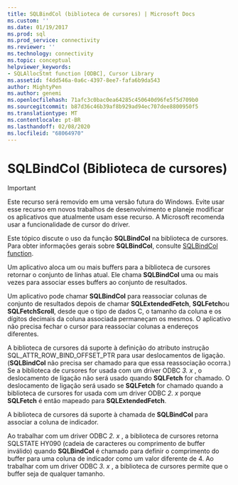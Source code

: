 ```yaml
---
title: SQLBindCol (biblioteca de cursores) | Microsoft Docs
ms.custom: ''
ms.date: 01/19/2017
ms.prod: sql
ms.prod_service: connectivity
ms.reviewer: ''
ms.technology: connectivity
ms.topic: conceptual
helpviewer_keywords:
- SQLAllocStmt function [ODBC], Cursor Library
ms.assetid: f4dd546a-0a6c-4397-8ee7-fafa6b9da543
author: MightyPen
ms.author: genemi
ms.openlocfilehash: 71afc3c0bac0ea64285c450640d96fe5f5d709b0
ms.sourcegitcommit: b87d36c46b39af8b929ad94ec707dee8800950f5
ms.translationtype: MT
ms.contentlocale: pt-BR
ms.lasthandoff: 02/08/2020
ms.locfileid: "68064970"
---
```

# <a name="sqlbindcol-cursor-library"></a>SQLBindCol (Biblioteca de cursores)
> [!IMPORTANT]  
>  Este recurso será removido em uma versão futura do Windows. Evite usar esse recurso em novos trabalhos de desenvolvimento e planeje modificar os aplicativos que atualmente usam esse recurso. A Microsoft recomenda usar a funcionalidade de cursor do driver.  
  
 Este tópico discute o uso da função **SQLBindCol** na biblioteca de cursores. Para obter informações gerais sobre **SQLBindCol**, consulte [SQLBindCol function](../../../odbc/reference/syntax/sqlbindcol-function.md).  
  
 Um aplicativo aloca um ou mais buffers para a biblioteca de cursores retornar o conjunto de linhas atual. Ele chama **SQLBindCol** uma ou mais vezes para associar esses buffers ao conjunto de resultados.  
  
 Um aplicativo pode chamar **SQLBindCol** para reassociar colunas de conjunto de resultados depois de chamar **SQLExtendedFetch**, **SQLFetch**ou **SQLFetchScroll**, desde que o tipo de dados C, o tamanho da coluna e os dígitos decimais da coluna associada permaneçam os mesmos. O aplicativo não precisa fechar o cursor para reassociar colunas a endereços diferentes.  
  
 A biblioteca de cursores dá suporte à definição do atributo instrução SQL_ATTR_ROW_BIND_OFFSET_PTR para usar deslocamentos de ligação. (**SQLBindCol** não precisa ser chamado para que essa reassociação ocorra.) Se a biblioteca de cursores for usada com um driver ODBC *3. x* , o deslocamento de ligação não será usado quando **SQLFetch** for chamado. O deslocamento de ligação será usado se **SQLFetch** for chamado quando a biblioteca de cursores for usada com um driver ODBC *2. x* porque **SQLFetch** é então mapeado para **SQLExtendedFetch**.  
  
 A biblioteca de cursores dá suporte à chamada de **SQLBindCol** para associar a coluna de indicador.  
  
 Ao trabalhar com um driver ODBC *2. x* , a biblioteca de cursores retorna SQLSTATE HY090 (cadeia de caracteres ou comprimento de buffer inválido) quando **SQLBindCol** é chamado para definir o comprimento do buffer para uma coluna de indicador como um valor diferente de 4. Ao trabalhar com um driver ODBC *3. x* , a biblioteca de cursores permite que o buffer seja de qualquer tamanho.
